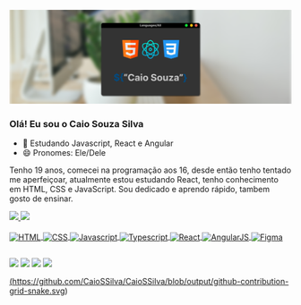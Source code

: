 [![Caio Souza's Github Banner](./assets/banner.png)](https://caiossilva.com)
### Olá! Eu sou o Caio Souza Silva
- 🌱 Estudando Javascript, React e Angular
- 😄 Pronomes: Ele/Dele

<p>Tenho 19 anos, comecei na programação aos 16, desde então tenho tentado me aperfeiçoar, atualmente estou estudando React, tenho conhecimento em HTML, CSS e JavaScript. Sou dedicado e aprendo rápido, tambem gosto de ensinar.</p>

<div>
  <a href="https://github.com/CaioSSilva">
  <img height="150em" src="https://github-readme-stats.vercel.app/api?username=CaioSSilva&show_icons=true&theme=github_dark&include_all_commits=true&count_private=true"/>
  <img height="150em" src="https://github-readme-stats.vercel.app/api/top-langs/?username=CaioSSilva&layout=compact&langs_count=7&theme=github_dark"/>
</div>
  <div style="display: inline_block"><br>
    <img align="center" alt="HTML" height="30" width="40" src="https://cdn.jsdelivr.net/gh/devicons/devicon/icons/html5/html5-plain-wordmark.svg" />
    <img align="center" alt="CSS" height="30" width="40" src="https://cdn.jsdelivr.net/gh/devicons/devicon/icons/css3/css3-plain-wordmark.svg" />
    <img align="center" alt="Javascript" height="30" width="40" src="https://cdn.jsdelivr.net/gh/devicons/devicon/icons/javascript/javascript-original.svg" />
    <img align="center" alt="Typescript" height="30" width="40" src="https://cdn.jsdelivr.net/gh/devicons/devicon/icons/typescript/typescript-original.svg" />
    <img align="center" alt="React" height="30" width="40" src="https://cdn.jsdelivr.net/gh/devicons/devicon/icons/react/react-original.svg" />
    <img align="center" alt="AngularJS" height="30" width="40" src="https://cdn.jsdelivr.net/gh/devicons/devicon/icons/angularjs/angularjs-original.svg" />
    <img align="center" alt="Figma" height="30" width="40" src="https://cdn.jsdelivr.net/gh/devicons/devicon/icons/figma/figma-original.svg" />
 </div>
  
  ##
  
<div>
    <a href="https://instagram.com/caios_silvaa" target="_blank"><img src="https://img.shields.io/badge/-Instagram-%23E4405F?style=for-the-badge&logo=instagram&logoColor=white" target="_blank"></a>
    <a href = "mailto:caiosouzasilva13650@gmail.com"><img src="https://img.shields.io/badge/-Gmail-%23333?style=for-the-badge&logo=gmail&logoColor=white" target="_blank"></a>
  <a href="https://www.linkedin.com/in/caio-souza-silva" target="_blank">
 <img src="https://img.shields.io/badge/-LinkedIn-%230077B5?style=for-the-badge&logo=linkedin&logoColor=white" target="_blank"></a>
  <a href="https://www.twitter.com/Caiomas_levanto" target="_blank">
 <img src="https://img.shields.io/badge/Twitter-1DA1F2?style=for-the-badge&logo=twitter&logoColor=white" target="_blank"</a>
  
  (https://github.com/CaioSSilva/CaioSSilva/blob/output/github-contribution-grid-snake.svg)
 </div>


